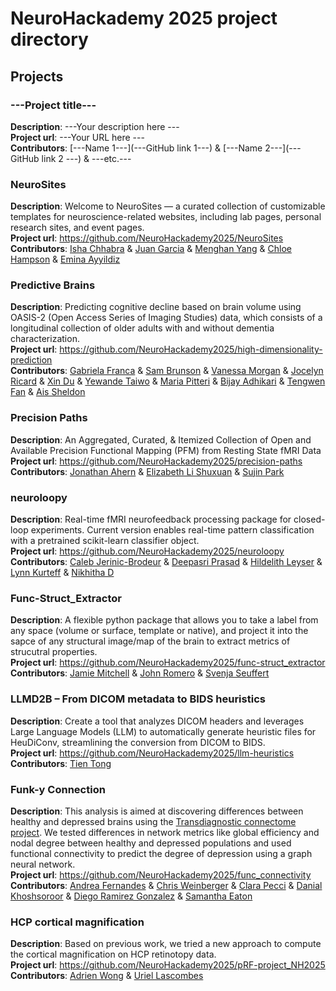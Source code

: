 # NeuroHackademy 2025 project directory

## Projects

<!-- 
INSTRUCTIONS: COPY THE EXAMPLE BELOW AND REPLACE ALL THE ITEMS BETWEEN TRIPLE-DASHES ("---") WITH YOUR PROJECT INFORMATION 
-->

### ---Project title---
**Description**: ---Your description here ---  \
**Project url**: ---Your URL here --- \
**Contributors**: [---Name 1---](---GitHub link 1---) & [---Name 2---](---GitHub link 2 ---) & ---etc.---

<!-- -->
### NeuroSites
**Description**: Welcome to NeuroSites — a curated collection of customizable templates for neuroscience-related websites, including lab pages, personal research sites, and event pages. \
**Project url**: https://github.com/NeuroHackademy2025/NeuroSites \
**Contributors**: [Isha Chhabra](https://github.com/ishachhabra1) & [Juan Garcia](https://github.com/Jupablo93) & [Menghan Yang](https://github.com/Menghan-Yang) & [Chloe Hampson](https://github.com/chlohamp) & [Emina Ayyildiz](https://github.com/eminaayyildiz) 

### Predictive Brains
**Description**: Predicting cognitive decline based on brain volume using OASIS-2 (Open Access Series of Imaging Studies) data, which consists of a longitudinal collection of older adults with and without dementia characterization. \
**Project url**: https://github.com/NeuroHackademy2025/high-dimensionality-prediction  \
**Contributors**: [Gabriela Franca](https://github.com/GabrielaFranca) & [Sam Brunson](https://github.com/brunsons98) & [Vanessa Morgan](https://github.com/vanessatmorgan) & 
[Jocelyn Ricard](https://github.com/ricardjocelyn) & [Xin Du](https://github.com/NotDX) & [Yewande Taiwo](https://github.com/ytaiwo) & [Maria Pitteri](https://github.com/mariacpitteri) & [Bijay Adhikari](https://github.com/bjayadikari) & [Tengwen Fan](https://github.com/tengwenfan) & [Ais Sheldon](https://github.com/ais-sheldon)  

### Precision Paths
**Description**: An Aggregated, Curated, & Itemized Collection of Open and Available Precision Functional Mapping (PFM) from Resting State fMRI Data \
**Project url**: https://github.com/NeuroHackademy2025/precision-paths \
**Contributors**: [Jonathan Ahern](https://github.com/j0n-a) & [Elizabeth Li Shuxuan](https://github.com/elizabeth-li-shuxuan) & [Sujin Park](https://github.com/suezaan)

### neuroloopy
**Description**: Real-time fMRI neurofeedback processing package for closed-loop experiments. Current version enables real-time pattern classification with a pretrained scikit-learn classifier object. \
**Project url**: https://github.com/NeuroHackademy2025/neuroloopy  \
**Contributors**: [Caleb Jerinic-Brodeur](https://github.com/cjerinic) & [Deepasri Prasad](https://github.com/prasadee) & [Hildelith Leyser](https://github.com/hildieleyser) & [Lynn Kurteff](https://github.com/kurteff) & [Nikhitha D](https://github.com/NikhithaD26)

### Func-Struct_Extractor
**Description**: A flexible python package that allows you to take a label from any space (volume or surface, template or native), and project it into the sapce of any structural image/map of the brain to extract metrics of strucutral properties. \
**Project url**: https://github.com/NeuroHackademy2025/func-struct_extractor \
**Contributors**: [Jamie Mitchell](https://github.com/jamielmitchell) & [John Romero](https://github.com/johndromero) & [Svenja Seuffert](https://github.com/svenjaseuffert)

### LLMD2B – From DICOM metadata to BIDS heuristics
**Description**: Create a tool that analyzes DICOM headers and leverages Large Language Models (LLM) to automatically generate heuristic files for HeuDiConv, streamlining the conversion from DICOM to BIDS.  \
**Project url**: https://github.com/NeuroHackademy2025/llm-heuristics \
**Contributors**: [Tien Tong](https://github.com/tien-tong)

### Funk-y Connection
**Description**: This analysis is aimed at discovering differences between healthy and depressed brains using the [Transdiagnostic connectome project](https://openneuro.org/datasets/ds005237/versions/1.1.3). We tested differences in network metrics like global efficiency and nodal degree between healthy and depressed populations and used functional connectivity to predict the degree of depression using a graph neural network.   \
**Project url**: https://github.com/NeuroHackademy2025/func_connectivity \
**Contributors**: [Andrea Fernandes](https://github.com/a-ferfer) & [Chris Weinberger](https://github.com/chris-weinberger) & [Clara Pecci](https://github.com/clarapecci) & [Danial Khoshsoroor](https://github.com/Danialkh96) & [Diego Ramirez Gonzalez](https://github.com/diramigo) & [Samantha Eaton](https://github.com/SamanthasCodes) 

### HCP cortical magnification
**Description**: Based on previous work, we tried a new approach to compute the cortical magnification on HCP retinotopy data. \
**Project url**: https://github.com/NeuroHackademy2025/pRF-project_NH2025 \
**Contributors**: [Adrien Wong](https://github.com/adrianwong111) & [Uriel Lascombes](https://github.com/ulascombes)
